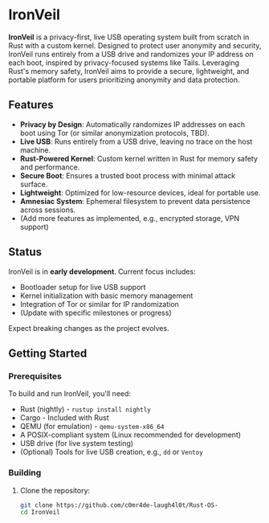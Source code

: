 # IronVeil

**IronVeil** is a privacy-first, live USB operating system built from scratch in Rust with a custom kernel. Designed to protect user anonymity and security, IronVeil runs entirely from a USB drive and randomizes your IP address on each boot, inspired by privacy-focused systems like Tails. Leveraging Rust's memory safety, IronVeil aims to provide a secure, lightweight, and portable platform for users prioritizing anonymity and data protection.

## Features

- **Privacy by Design**: Automatically randomizes IP addresses on each boot using Tor (or similar anonymization protocols, TBD).
- **Live USB**: Runs entirely from a USB drive, leaving no trace on the host machine.
- **Rust-Powered Kernel**: Custom kernel written in Rust for memory safety and performance.
- **Secure Boot**: Ensures a trusted boot process with minimal attack surface.
- **Lightweight**: Optimized for low-resource devices, ideal for portable use.
- **Amnesiac System**: Ephemeral filesystem to prevent data persistence across sessions.
- (Add more features as implemented, e.g., encrypted storage, VPN support)

## Status

IronVeil is in **early development**. Current focus includes:
- Bootloader setup for live USB support
- Kernel initialization with basic memory management
- Integration of Tor or similar for IP randomization
- (Update with specific milestones or progress)

Expect breaking changes as the project evolves.

## Getting Started

### Prerequisites

To build and run IronVeil, you'll need:
- Rust (nightly) - `rustup install nightly`
- Cargo - Included with Rust
- QEMU (for emulation) - `qemu-system-x86_64`
- A POSIX-compliant system (Linux recommended for development)
- USB drive (for live system testing)
- (Optional) Tools for live USB creation, e.g., `dd` or `Ventoy`

### Building

1. Clone the repository:
   ```bash
   git clone https://github.com/c0mr4de-laugh4l0t/Rust-OS-
   cd IronVeil
